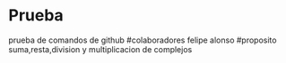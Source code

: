 # Prueba
prueba de comandos de github
#colaboradores
felipe alonso
#proposito
suma,resta,division y multiplicacion de complejos
